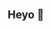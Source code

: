 ## Heyo 👾
<!--
![opacity:.5](https://raw.githubusercontent.com/jlelz/jlelz/refs/heads/main/images/bg.png#MediumOpacity)

![Top Langs](https://github-readme-stats.vercel.app/api/top-langs/?username=jlelz&theme=synthwave)

![jlelz GitHub stats](https://github-readme-stats.vercel.app/api?username=jlelz&show_icons=true&theme=synthwave)

**jlelz/jlelz** is a ✨ _special_ ✨ repository because its `README.md` (this file) appears on your GitHub profile.

Here are some ideas to get you started:

- 🔭 I’m currently working on ...
- 🌱 I’m currently learning ...
- 👯 I’m looking to collaborate on ...
- 🤔 I’m looking for help with ...
- 💬 Ask me about ...
- 📫 How to reach me: ...
- 😄 Pronouns: ...
- ⚡ Fun fact: ...
-->